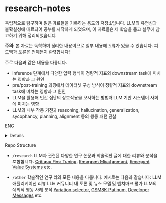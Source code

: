 # research-notes

독립적으로 탐구하며 읽은 자료들을 기록하는 용도의 저장소입니다. LLM의 유연성과 불확실성에 매료되어 공부를 시작하게 되었으며, 이 자료들은 제 학습을 돕고 실무에 참고하기 위해 정리되었습니다.

**주의**: 본 자료는 독학하며 정리한 내용이므로 일부 내용에 오류가 있을 수 있습니다. 피드백과 토론은 언제든지 환영합니다!

주로 다음과 같은 내용을 다룹니다.
- inference 단계에서 다양한 입력 형식이 정량적 지표와 downstream task에 미치는 영향과 그 원인
- pre/post-training 과정에서 데이터셋 구성 방식이 정량적 지표와 downstream task에 미치는 영향과 그 원인
- LLM을 활용해 인간 집단의 상호작용을 모사하는 방법과 LLM 기반 시스템이 사회에 미치는 영향
- LLM의 내부 작동 기전과 reasoning, hallucination, generalization, sycophancy, planning, alignment 등의 행동 패턴 관찰

ENG
<details>

This repository is dedicated to arxiving materials that I've independently explored. My studies began from a fascination with the flexibility and uncertainty inherent in LLMs, and these documents are compiled to assist my learning and practical applications.

**Note**: Since this repository consists of self-organized materials, some content may contain inaccuracies. Feedback and discussions are always welcome!

Specifically, this repository covers:
- How various forms of input data during inference impact quantitative metrics and downstream tasks, and the underlying reasons.
- How dataset composition methods during pre- and post-training affect quantitative metrics and downstream tasks, and the reasons for these effects.
- Techniques for simulating human group interactions using LLMs, and implications of LLM-based systems on society.
- Observations of LLMs' internal mechanisms and behavioral patterns, including reasoning, hallucination, generalization, sycophancy, planning, and alignment.
- 
</details>


Repo Structure
	
- `/research`
	LLM과 관련된 다양한 연구 논문과 학술적인 글에 대한 리뷰와 분석을 포함합니다. 
	[Critique Fine-Tuning](<research/Critique Fine-Tuning Learning to Critique is More Effective than Learning to Imitate/content.md>), [Emergent Misalignment](<research/Emergent Misalignment Narrow finetuning can produce broadly misaligned LLMs/content.md>), [Emergent Value Systems](<research/Utility Engineering Analyzing and Controlling Emergent Value Systems in AIs/content.md>) etc.


- `/other`
	학술적인 연구 외의 모든 내용을 다룹니다. 예시로는 다음과 같습니다:
	LLM 애플리케이션 리뷰
    LLM 커뮤니티 내 토론 및 뉴스​
	모델 및 벤치마크 평가
	LLM의 예외적 행동 사례 분석
	[Variation selector](<other/Variation selector/content.md>), [GSM8K Platinum](<other/GSM8K Platinum/content.md>), [Developer Messages](<other/Developer Messages/content.md>) etc.